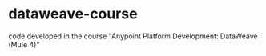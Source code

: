# dataweave-course
code developed in the course "Anypoint Platform Development: DataWeave (Mule 4)"
